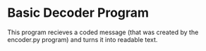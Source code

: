 <h1>Basic Decoder Program</h1>
<p>This program recieves a coded message (that was created by the encoder.py program) and turns it into readable text.</p>